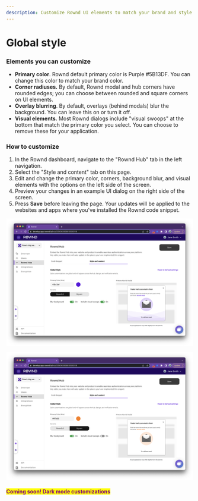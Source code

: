 ```yaml
---
description: Customize Rownd UI elements to match your brand and style
---
```


# Global style

### Elements you can customize  &#x20;

* **Primary color**. Rownd default primary color is Purple #5B13DF. You can change this color to match your brand color.
* **Corner radiuses.** By default, Rownd modal and hub corners have rounded edges; you can choose between rounded and square corners on UI elements.
* **Overlay blurring**. By default, overlays (behind modals) blur the background. You can leave this on or turn it off.&#x20;
* **Visual elements.** Most Rownd dialogs include "visual swoops" at the bottom that match the primary color you select. You can choose to remove these for your application.

### **How to customize**

1. In the Rownd dashboard, navigate to the "Rownd Hub" tab in the left navigation.
2. Select the "Style and content" tab on this page.
3. Edit and change the primary color, corners, background blur, and visual elements with the options on the left side of the screen.
4. Preview your changes in an example UI dialog on the right side of the screen.
5. Press **Save** before leaving the page. Your updates will be applied to the websites and apps where you've installed the Rownd code snippet.

![You can use the "Reset to default settings" button on the right side of the page to reset the style to these Rownd settings.](<../../../.gitbook/assets/Screen Shot 2022-07-27 at 1.25.04 PM (1).png>)

![This example shows a change from Rownd purple to orange as well as squared corners and removed swoops.](<../../../.gitbook/assets/Global style 2 (1).png>)

#### <mark style="color:purple;">Coming soon! Dark mode customizations</mark>&#x20;
